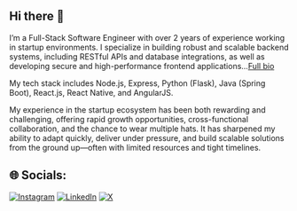 ## Hi there 👋

I’m a Full-Stack Software Engineer with over 2 years of experience working in startup environments. I specialize in building robust and scalable backend systems, including RESTful APIs and database integrations, as well as developing secure and high-performance frontend applications...[Full bio](https://www.linkedin.com/in/washingtone-otieno-1157bb198/)

My tech stack includes Node.js, Express, Python (Flask), Java (Spring Boot), React.js, React Native, and AngularJS. 

My experience in the startup ecosystem has been both rewarding and challenging, offering rapid growth opportunities, cross-functional collaboration, and the chance to wear multiple hats. It has sharpened my ability to adapt quickly, deliver under pressure, and build scalable solutions from the ground up—often with limited resources and tight timelines.

## 🌐 Socials:
[![Instagram](https://img.shields.io/badge/Instagram-%23E4405F.svg?logo=Instagram&logoColor=white)](https://instagram.com/ow_jalango) [![LinkedIn](https://img.shields.io/badge/LinkedIn-%230077B5.svg?logo=linkedin&logoColor=white)](https://linkedin.com/in/washingtone-otieno-1157bb198/) [![X](https://img.shields.io/badge/X-black.svg?logo=X&logoColor=white)](https://x.com/ow_jalango) 

<!--
**Oj-washingtone/Oj-washingtone** is a ✨ _special_ ✨ repository because its `README.md` (this file) appears on your GitHub profile.

Here are some ideas to get you started:

- 🔭 I’m currently working on ...
- 🌱 I’m currently learning ...
- 👯 I’m looking to collaborate on ...
- 🤔 I’m looking for help with ...
- 💬 Ask me about ...
- 📫 How to reach me: ...
- 😄 Pronouns: ...
- ⚡ Fun fact: ...
-->
